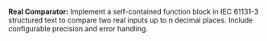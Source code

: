 **Real Comparator:**
Implement a self-contained function block in IEC 61131-3 structured text to compare two real inputs up to n decimal places. Include configurable precision and error handling.
